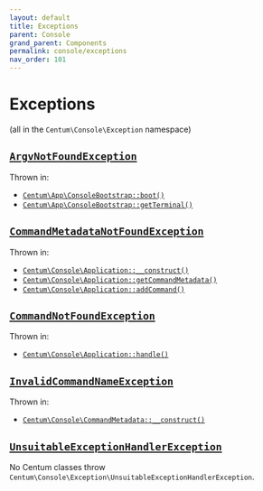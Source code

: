 ```yaml
---
layout: default
title: Exceptions
parent: Console
grand_parent: Components
permalink: console/exceptions
nav_order: 101
---
```




# Exceptions

(all in the `Centum\Console\Exception` namespace)



## [`ArgvNotFoundException`](https://github.com/SidRoberts/centum/blob/development/src/Console/Exception/ArgvNotFoundException.php)

Thrown in:

- [`Centum\App\ConsoleBootstrap::boot()`](https://github.com/SidRoberts/centum/blob/development/src/App/ConsoleBootstrap.php#L24)
- [`Centum\App\ConsoleBootstrap::getTerminal()`](https://github.com/SidRoberts/centum/blob/development/src/App/ConsoleBootstrap.php#L37)



## [`CommandMetadataNotFoundException`](https://github.com/SidRoberts/centum/blob/development/src/Console/Exception/CommandMetadataNotFoundException.php)

Thrown in:

- [`Centum\Console\Application::__construct()`](https://github.com/SidRoberts/centum/blob/development/src/Console/Application.php#L36)
- [`Centum\Console\Application::getCommandMetadata()`](https://github.com/SidRoberts/centum/blob/development/src/Console/Application.php#L50)
- [`Centum\Console\Application::addCommand()`](https://github.com/SidRoberts/centum/blob/development/src/Console/Application.php#L70)



## [`CommandNotFoundException`](https://github.com/SidRoberts/centum/blob/development/src/Console/Exception/CommandNotFoundException.php)

Thrown in:

- [`Centum\Console\Application::handle()`](https://github.com/SidRoberts/centum/blob/development/src/Console/Application.php#L97)



## [`InvalidCommandNameException`](https://github.com/SidRoberts/centum/blob/development/src/Console/Exception/InvalidCommandNameException.php)

Thrown in:

- [`Centum\Console\CommandMetadata::__construct()`](https://github.com/SidRoberts/centum/blob/development/src/Console/CommandMetadata.php#L14)



## [`UnsuitableExceptionHandlerException`](https://github.com/SidRoberts/centum/blob/development/src/Console/Exception/UnsuitableExceptionHandlerException.php)

No Centum classes throw `Centum\Console\Exception\UnsuitableExceptionHandlerException`.
